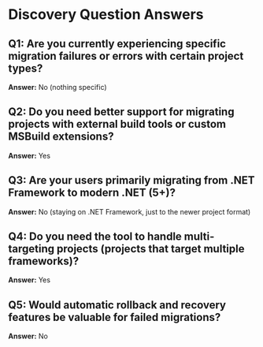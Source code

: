 # Discovery Question Answers

## Q1: Are you currently experiencing specific migration failures or errors with certain project types?
**Answer:** No (nothing specific)

## Q2: Do you need better support for migrating projects with external build tools or custom MSBuild extensions?
**Answer:** Yes

## Q3: Are your users primarily migrating from .NET Framework to modern .NET (5+)?
**Answer:** No (staying on .NET Framework, just to the newer project format)

## Q4: Do you need the tool to handle multi-targeting projects (projects that target multiple frameworks)?
**Answer:** Yes

## Q5: Would automatic rollback and recovery features be valuable for failed migrations?
**Answer:** No